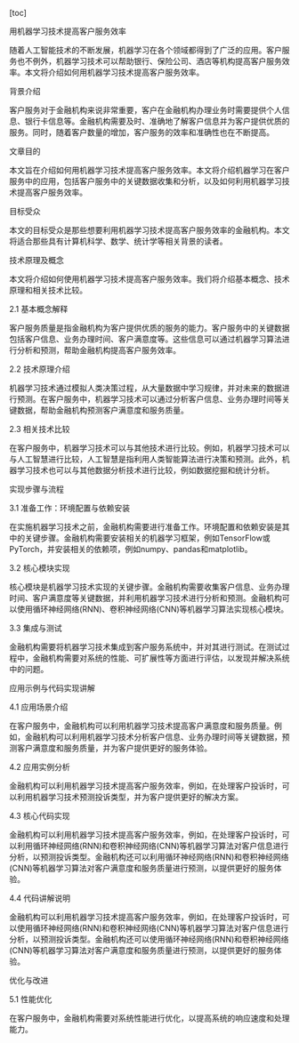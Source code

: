 
[toc]                    
                
                
用机器学习技术提高客户服务效率

随着人工智能技术的不断发展，机器学习在各个领域都得到了广泛的应用。客户服务也不例外，机器学习技术可以帮助银行、保险公司、酒店等机构提高客户服务效率。本文将介绍如何用机器学习技术提高客户服务效率。

背景介绍

客户服务对于金融机构来说非常重要，客户在金融机构办理业务时需要提供个人信息、银行卡信息等。金融机构需要及时、准确地了解客户信息并为客户提供优质的服务。同时，随着客户数量的增加，客户服务的效率和准确性也在不断提高。

文章目的

本文旨在介绍如何用机器学习技术提高客户服务效率。本文将介绍机器学习在客户服务中的应用，包括客户服务中的关键数据收集和分析，以及如何利用机器学习技术提高客户服务效率。

目标受众

本文的目标受众是那些想要利用机器学习技术提高客户服务效率的金融机构。本文将适合那些具有计算机科学、数学、统计学等相关背景的读者。

技术原理及概念

本文将介绍如何使用机器学习技术提高客户服务效率。我们将介绍基本概念、技术原理和相关技术比较。

2.1 基本概念解释

客户服务质量是指金融机构为客户提供优质的服务的能力。客户服务中的关键数据包括客户信息、业务办理时间、客户满意度等。这些信息可以通过机器学习算法进行分析和预测，帮助金融机构提高客户服务效率。

2.2 技术原理介绍

机器学习技术通过模拟人类决策过程，从大量数据中学习规律，并对未来的数据进行预测。在客户服务中，机器学习技术可以通过分析客户信息、业务办理时间等关键数据，帮助金融机构预测客户满意度和服务质量。

2.3 相关技术比较

在客户服务中，机器学习技术可以与其他技术进行比较。例如，机器学习技术可以与人工智慧进行比较，人工智慧是指利用人类智能算法进行决策和预测。此外，机器学习技术也可以与其他数据分析技术进行比较，例如数据挖掘和统计分析。

实现步骤与流程

3.1 准备工作：环境配置与依赖安装

在实施机器学习技术之前，金融机构需要进行准备工作。环境配置和依赖安装是其中的关键步骤。金融机构需要安装相关的机器学习框架，例如TensorFlow或PyTorch，并安装相关的依赖项，例如numpy、pandas和matplotlib。

3.2 核心模块实现

核心模块是机器学习技术实现的关键步骤。金融机构需要收集客户信息、业务办理时间、客户满意度等关键数据，并利用机器学习技术进行分析和预测。金融机构可以使用循环神经网络(RNN)、卷积神经网络(CNN)等机器学习算法实现核心模块。

3.3 集成与测试

金融机构需要将机器学习技术集成到客户服务系统中，并对其进行测试。在测试过程中，金融机构需要对系统的性能、可扩展性等方面进行评估，以发现并解决系统中的问题。

应用示例与代码实现讲解

4.1 应用场景介绍

在客户服务中，金融机构可以利用机器学习技术提高客户满意度和服务质量。例如，金融机构可以利用机器学习技术分析客户信息、业务办理时间等关键数据，预测客户满意度和服务质量，并为客户提供更好的服务体验。

4.2 应用实例分析

金融机构可以利用机器学习技术提高客户服务效率，例如，在处理客户投诉时，可以利用机器学习技术预测投诉类型，并为客户提供更好的解决方案。

4.3 核心代码实现

金融机构可以利用机器学习技术提高客户服务效率，例如，在处理客户投诉时，可以利用循环神经网络(RNN)和卷积神经网络(CNN)等机器学习算法对客户信息进行分析，以预测投诉类型。金融机构还可以利用循环神经网络(RNN)和卷积神经网络(CNN)等机器学习算法对客户满意度和服务质量进行预测，以提供更好的服务体验。

4.4 代码讲解说明

金融机构可以利用机器学习技术提高客户服务效率，例如，在处理客户投诉时，可以使用循环神经网络(RNN)和卷积神经网络(CNN)等机器学习算法对客户信息进行分析，以预测投诉类型。金融机构还可以使用循环神经网络(RNN)和卷积神经网络(CNN)等机器学习算法对客户满意度和服务质量进行预测，以提供更好的服务体验。

优化与改进

5.1 性能优化

在客户服务中，金融机构需要对系统性能进行优化，以提高系统的响应速度和处理能力。

